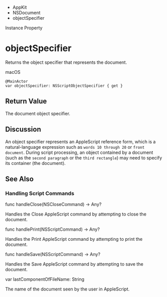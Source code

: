 

- AppKit
- NSDocument
-  objectSpecifier 

Instance Property

# objectSpecifier

Returns the object specifier that represents the document.

macOS

``` source
@MainActor
var objectSpecifier: NSScriptObjectSpecifier { get }
```

## Return Value

The document object specifier.

## Discussion

An object specifier represents an AppleScript reference form, which is a natural-language expression such as `words 10 through 20` or `front document`. During script processing, an object contained by a document (such as the `second paragraph` or the `third rectangle`) may need to specify its container (the document).

## See Also

### Handling Script Commands

func handleClose(NSCloseCommand) -> Any?

Handles the Close AppleScript command by attempting to close the document.

func handlePrint(NSScriptCommand) -> Any?

Handles the Print AppleScript command by attempting to print the document.

func handleSave(NSScriptCommand) -> Any?

Handles the Save AppleScript command by attempting to save the document.

var lastComponentOfFileName: String

The name of the document seen by the user in AppleScript.

